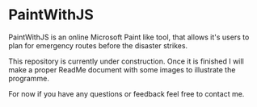 # PaintWithJS
PaintWithJS is an online Microsoft Paint like tool, that allows it's users to plan for emergency routes before the disaster strikes.

This repository is currently under construction. Once it is finished I will make a proper ReadMe document with some images to illustrate the programme.

For now if you have any questions or feedback feel free to contact me.
